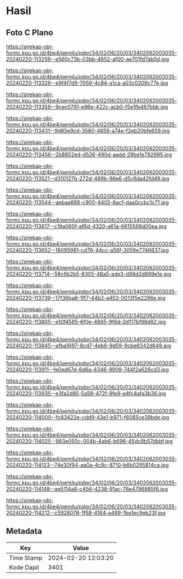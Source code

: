 # Hasil

## Foto C Plano

https://sirekap-obj-formc.kpu.go.id/4be4/pemilu/pdpr/34/02/06/20/03/3402062003035-20240220-113259--e560c73b-03bb-4852-af00-ae701fd7ab0d.jpg

https://sirekap-obj-formc.kpu.go.id/4be4/pemilu/pdpr/34/02/06/20/03/3402062003035-20240220-113326--e9f4f7d9-7059-4c84-a1ca-a03c0209c77e.jpg

https://sirekap-obj-formc.kpu.go.id/4be4/pemilu/pdpr/34/02/06/20/03/3402062003035-20240220-113359--9cec0791-e96e-422c-acb0-f5e1fb487bbb.jpg

https://sirekap-obj-formc.kpu.go.id/4be4/pemilu/pdpr/34/02/06/20/03/3402062003035-20240220-113431--9d85e9cd-3580-4859-a74e-f2eb20bfe659.jpg

https://sirekap-obj-formc.kpu.go.id/4be4/pemilu/pdpr/34/02/06/20/03/3402062003035-20240220-113456--2b8852ed-d526-490d-aadd-29be1e792995.jpg

https://sirekap-obj-formc.kpu.go.id/4be4/pemilu/pdpr/34/02/06/20/03/3402062003035-20240220-113521--d310127b-272d-489b-96e6-d5c6da42fd49.jpg

https://sirekap-obj-formc.kpu.go.id/4be4/pemilu/pdpr/34/02/06/20/03/3402062003035-20240220-113544--aebaa666-c900-4405-8acf-daa0ccbc1c71.jpg

https://sirekap-obj-formc.kpu.go.id/4be4/pemilu/pdpr/34/02/06/20/03/3402062003035-20240220-113617--c19a060f-af6d-4320-a61a-6615568d00ea.jpg

https://sirekap-obj-formc.kpu.go.id/4be4/pemilu/pdpr/34/02/06/20/03/3402062003035-20240220-113652--18095981-cd76-44cc-a58f-3056e7746837.jpg

https://sirekap-obj-formc.kpu.go.id/4be4/pemilu/pdpr/34/02/06/20/03/3402062003035-20240220-113714--58c6b2b5-8305-48a5-ade3-d98d2d899e1e.jpg

https://sirekap-obj-formc.kpu.go.id/4be4/pemilu/pdpr/34/02/06/20/03/3402062003035-20240220-113739--17f36ba8-1ff7-44b2-a453-0013f5e2286e.jpg

https://sirekap-obj-formc.kpu.go.id/4be4/pemilu/pdpr/34/02/06/20/03/3402062003035-20240220-113805--e10f4585-6f0e-4865-9f6d-2d117bf98d82.jpg

https://sirekap-obj-formc.kpu.go.id/4be4/pemilu/pdpr/34/02/06/20/03/3402062003035-20240220-113845--afba1697-8cd7-4eb6-9d59-9cbe6342d649.jpg

https://sirekap-obj-formc.kpu.go.id/4be4/pemilu/pdpr/34/02/06/20/03/3402062003035-20240220-113911--fe0ed67d-6d6a-4346-9909-744f2a626cd3.jpg

https://sirekap-obj-formc.kpu.go.id/4be4/pemilu/pdpr/34/02/06/20/03/3402062003035-20240220-113935--e3fa2d85-5a58-472f-9fe9-e4fc4afa3b36.jpg

https://sirekap-obj-formc.kpu.go.id/4be4/pemilu/pdpr/34/02/06/20/03/3402062003035-20240220-114000--fc83422e-cdd9-43e1-b971-f6085ce39bde.jpg

https://sirekap-obj-formc.kpu.go.id/4be4/pemilu/pdpr/34/02/06/20/03/3402062003035-20240220-114025--983e093c-004b-4ab6-b696-45dc8b57dbbf.jpg

https://sirekap-obj-formc.kpu.go.id/4be4/pemilu/pdpr/34/02/06/20/03/3402062003035-20240220-114123--74e30f94-aa0a-4c9c-8710-b6b0295814ca.jpg

https://sirekap-obj-formc.kpu.go.id/4be4/pemilu/pdpr/34/02/06/20/03/3402062003035-20240220-114148--ae5114a8-c456-4238-91ac-78e4796985f8.jpg

https://sirekap-obj-formc.kpu.go.id/4be4/pemilu/pdpr/34/02/06/20/03/3402062003035-20240220-114212--c5928078-1f58-4164-a489-1be1ec9eb23f.jpg


## Metadata

| Key        | Value               |
| ---------- | ------------------- |
| Time Stamp | 2024-02-20 12:03:20 |
| Kode Dapil | 3401                |



